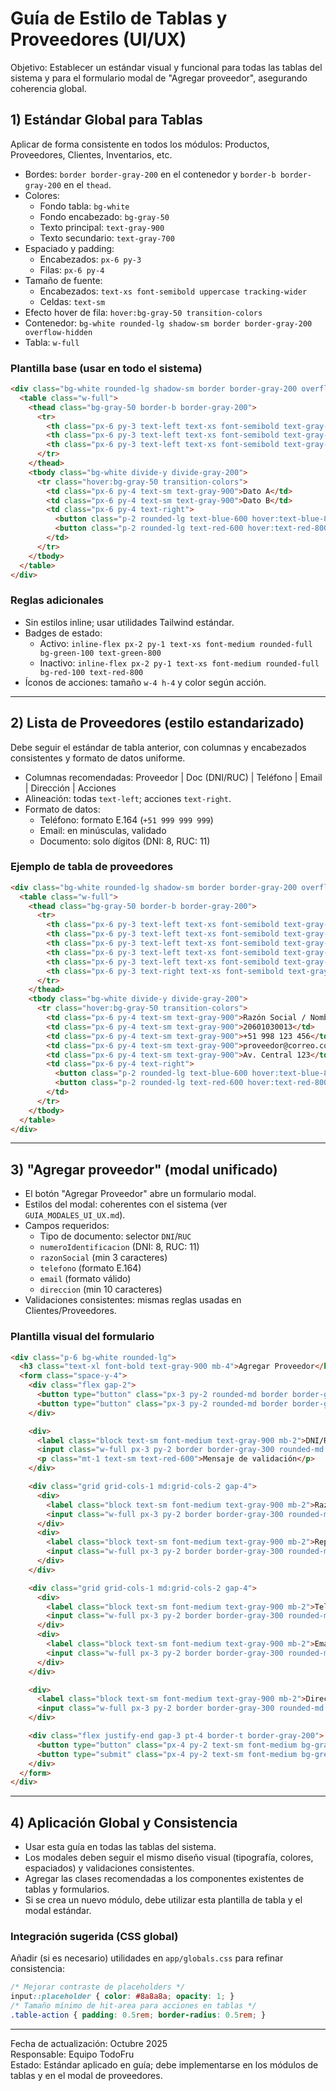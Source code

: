 # Guía de Estilo de Tablas y Proveedores (UI/UX)

Objetivo: Establecer un estándar visual y funcional para todas las tablas del sistema y para el formulario modal de "Agregar proveedor", asegurando coherencia global.

## 1) Estándar Global para Tablas

Aplicar de forma consistente en todos los módulos: Productos, Proveedores, Clientes, Inventarios, etc.

- Bordes: `border border-gray-200` en el contenedor y `border-b border-gray-200` en el `thead`.
- Colores:
  - Fondo tabla: `bg-white`
  - Fondo encabezado: `bg-gray-50`
  - Texto principal: `text-gray-900`
  - Texto secundario: `text-gray-700`
- Espaciado y padding:
  - Encabezados: `px-6 py-3`
  - Filas: `px-6 py-4`
- Tamaño de fuente:
  - Encabezados: `text-xs font-semibold uppercase tracking-wider`
  - Celdas: `text-sm`
- Efecto hover de fila: `hover:bg-gray-50 transition-colors`
- Contenedor: `bg-white rounded-lg shadow-sm border border-gray-200 overflow-hidden`
- Tabla: `w-full`

### Plantilla base (usar en todo el sistema)

```html
<div class="bg-white rounded-lg shadow-sm border border-gray-200 overflow-hidden">
  <table class="w-full">
    <thead class="bg-gray-50 border-b border-gray-200">
      <tr>
        <th class="px-6 py-3 text-left text-xs font-semibold text-gray-900 uppercase tracking-wider">Columna A</th>
        <th class="px-6 py-3 text-left text-xs font-semibold text-gray-900 uppercase tracking-wider">Columna B</th>
        <th class="px-6 py-3 text-left text-xs font-semibold text-gray-900 uppercase tracking-wider">Acciones</th>
      </tr>
    </thead>
    <tbody class="bg-white divide-y divide-gray-200">
      <tr class="hover:bg-gray-50 transition-colors">
        <td class="px-6 py-4 text-sm text-gray-900">Dato A</td>
        <td class="px-6 py-4 text-sm text-gray-900">Dato B</td>
        <td class="px-6 py-4 text-right">
          <button class="p-2 rounded-lg text-blue-600 hover:text-blue-800 hover:bg-blue-50">Editar</button>
          <button class="p-2 rounded-lg text-red-600 hover:text-red-800 hover:bg-red-50">Eliminar</button>
        </td>
      </tr>
    </tbody>
  </table>
</div>
```

### Reglas adicionales
- Sin estilos inline; usar utilidades Tailwind estándar.
- Badges de estado:
  - Activo: `inline-flex px-2 py-1 text-xs font-medium rounded-full bg-green-100 text-green-800`
  - Inactivo: `inline-flex px-2 py-1 text-xs font-medium rounded-full bg-red-100 text-red-800`
- Íconos de acciones: tamaño `w-4 h-4` y color según acción.

---

## 2) Lista de Proveedores (estilo estandarizado)

Debe seguir el estándar de tabla anterior, con columnas y encabezados consistentes y formato de datos uniforme.

- Columnas recomendadas: Proveedor | Doc (DNI/RUC) | Teléfono | Email | Dirección | Acciones
- Alineación: todas `text-left`; acciones `text-right`.
- Formato de datos:
  - Teléfono: formato E.164 (`+51 999 999 999`)
  - Email: en minúsculas, validado
  - Documento: solo dígitos (DNI: 8, RUC: 11)

### Ejemplo de tabla de proveedores

```html
<div class="bg-white rounded-lg shadow-sm border border-gray-200 overflow-hidden">
  <table class="w-full">
    <thead class="bg-gray-50 border-b border-gray-200">
      <tr>
        <th class="px-6 py-3 text-left text-xs font-semibold text-gray-900 uppercase tracking-wider">Proveedor</th>
        <th class="px-6 py-3 text-left text-xs font-semibold text-gray-900 uppercase tracking-wider">Doc</th>
        <th class="px-6 py-3 text-left text-xs font-semibold text-gray-900 uppercase tracking-wider">Teléfono</th>
        <th class="px-6 py-3 text-left text-xs font-semibold text-gray-900 uppercase tracking-wider">Email</th>
        <th class="px-6 py-3 text-left text-xs font-semibold text-gray-900 uppercase tracking-wider">Dirección</th>
        <th class="px-6 py-3 text-right text-xs font-semibold text-gray-900 uppercase tracking-wider">Acciones</th>
      </tr>
    </thead>
    <tbody class="bg-white divide-y divide-gray-200">
      <tr class="hover:bg-gray-50 transition-colors">
        <td class="px-6 py-4 text-sm text-gray-900">Razón Social / Nombre</td>
        <td class="px-6 py-4 text-sm text-gray-900">20601030013</td>
        <td class="px-6 py-4 text-sm text-gray-900">+51 998 123 456</td>
        <td class="px-6 py-4 text-sm text-gray-900">proveedor@correo.com</td>
        <td class="px-6 py-4 text-sm text-gray-900">Av. Central 123</td>
        <td class="px-6 py-4 text-right">
          <button class="p-2 rounded-lg text-blue-600 hover:text-blue-800 hover:bg-blue-50" title="Editar">✏️</button>
          <button class="p-2 rounded-lg text-red-600 hover:text-red-800 hover:bg-red-50" title="Eliminar">🗑️</button>
        </td>
      </tr>
    </tbody>
  </table>
</div>
```

---

## 3) "Agregar proveedor" (modal unificado)

- El botón "Agregar Proveedor" abre un formulario modal.
- Estilos del modal: coherentes con el sistema (ver `GUIA_MODALES_UI_UX.md`).
- Campos requeridos:
  - Tipo de documento: selector `DNI`/`RUC`
  - `numeroIdentificacion` (DNI: 8, RUC: 11)
  - `razonSocial` (min 3 caracteres)
  - `telefono` (formato E.164)
  - `email` (formato válido)
  - `direccion` (min 10 caracteres)
- Validaciones consistentes: mismas reglas usadas en Clientes/Proveedores.

### Plantilla visual del formulario

```html
<div class="p-6 bg-white rounded-lg">
  <h3 class="text-xl font-bold text-gray-900 mb-4">Agregar Proveedor</h3>
  <form class="space-y-4">
    <div class="flex gap-2">
      <button type="button" class="px-3 py-2 rounded-md border border-gray-300 text-sm text-gray-900 bg-white">DNI</button>
      <button type="button" class="px-3 py-2 rounded-md border border-gray-300 text-sm text-gray-900 bg-white">RUC</button>
    </div>

    <div>
      <label class="block text-sm font-medium text-gray-900 mb-2">DNI/RUC *</label>
      <input class="w-full px-3 py-2 border border-gray-300 rounded-md text-gray-900 bg-white focus:ring-2 focus:ring-green-500" placeholder="Ingrese DNI (8) o RUC (11)" />
      <p class="mt-1 text-sm text-red-600">Mensaje de validación</p>
    </div>

    <div class="grid grid-cols-1 md:grid-cols-2 gap-4">
      <div>
        <label class="block text-sm font-medium text-gray-900 mb-2">Razón Social *</label>
        <input class="w-full px-3 py-2 border border-gray-300 rounded-md text-gray-900 bg-white focus:ring-2 focus:ring-green-500" />
      </div>
      <div>
        <label class="block text-sm font-medium text-gray-900 mb-2">Representante Legal (opcional)</label>
        <input class="w-full px-3 py-2 border border-gray-300 rounded-md text-gray-900 bg-white focus:ring-2 focus:ring-green-500" />
      </div>
    </div>

    <div class="grid grid-cols-1 md:grid-cols-2 gap-4">
      <div>
        <label class="block text-sm font-medium text-gray-900 mb-2">Teléfono *</label>
        <input class="w-full px-3 py-2 border border-gray-300 rounded-md text-gray-900 bg-white focus:ring-2 focus:ring-green-500" placeholder="+51 999 999 999" />
      </div>
      <div>
        <label class="block text-sm font-medium text-gray-900 mb-2">Email *</label>
        <input class="w-full px-3 py-2 border border-gray-300 rounded-md text-gray-900 bg-white focus:ring-2 focus:ring-green-500" placeholder="correo@proveedor.com" />
      </div>
    </div>

    <div>
      <label class="block text-sm font-medium text-gray-900 mb-2">Dirección *</label>
      <input class="w-full px-3 py-2 border border-gray-300 rounded-md text-gray-900 bg-white focus:ring-2 focus:ring-green-500" />
    </div>

    <div class="flex justify-end gap-3 pt-4 border-t border-gray-200">
      <button type="button" class="px-4 py-2 text-sm font-medium bg-gray-100 text-gray-900 rounded-lg hover:bg-gray-200">Cancelar</button>
      <button type="submit" class="px-4 py-2 text-sm font-medium bg-green-600 text-white rounded-lg hover:bg-green-700">Guardar proveedor</button>
    </div>
  </form>
</div>
```

---

## 4) Aplicación Global y Consistencia

- Usar esta guía en todas las tablas del sistema.
- Los modales deben seguir el mismo diseño visual (tipografía, colores, espaciados) y validaciones consistentes.
- Agregar las clases recomendadas a los componentes existentes de tablas y formularios.
- Si se crea un nuevo módulo, debe utilizar esta plantilla de tabla y el modal estándar.

### Integración sugerida (CSS global)
Añadir (si es necesario) utilidades en `app/globals.css` para refinar consistencia:

```css
/* Mejorar contraste de placeholders */
input::placeholder { color: #8a8a8a; opacity: 1; }
/* Tamaño mínimo de hit-area para acciones en tablas */
.table-action { padding: 0.5rem; border-radius: 0.5rem; }
```

---

Fecha de actualización: Octubre 2025  
Responsable: Equipo TodoFru  
Estado: Estándar aplicado en guía; debe implementarse en los módulos de tablas y en el modal de proveedores.